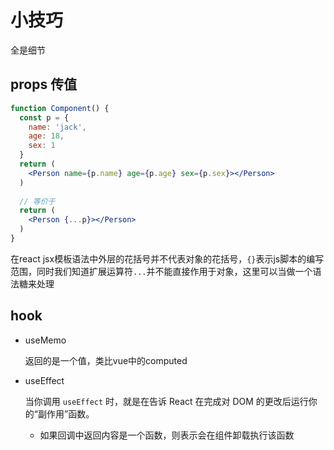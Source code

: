# 小技巧

全是细节

## props 传值

```jsx
function Component() {
  const p = {
    name: 'jack',
    age: 18,
    sex: 1
  }
  return (
    <Person name={p.name} age={p.age} sex={p.sex}></Person>
  )
  
  // 等价于
  return (
    <Person {...p}></Person>
  )
}
```

在react jsx模板语法中外层的花括号并不代表对象的花括号，`{}`表示js脚本的编写范围，同时我们知道扩展运算符`...`并不能直接作用于对象，这里可以当做一个语法糖来处理

## hook

- useMemo

  返回的是一个值，类比vue中的computed
  
- useEffect

  当你调用 `useEffect` 时，就是在告诉 React 在完成对 DOM 的更改后运行你的“副作用”函数。

  - 如果回调中返回内容是一个函数，则表示会在组件卸载执行该函数

